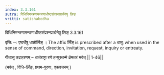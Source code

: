 ```yaml
---
index: 3.3.161
sutra: विधिनिमन्‍त्रणामन्‍त्रणाधीष्‍टसंप्रश्‍नप्रार्थनेषु लिङ्
vritti: satishabodha
---
```



 विधिनिमन्‍त्रणामन्‍त्रणाधीष्‍टसंप्रश्‍नप्रार्थनेषु लिङ् 3.3.161 


वृत्तिः --ः एष्‍वर्थेषु धातोर्लिङ् । The affix लिँङ् is prescribed after a धातुः when used in the sense of command, direction, invitation, request, inquiry or entreaty. 


गीतासु उदाहरणम् – धार्तराष्ट्रा रणे हन्युस्तन्मे क्षेमतरं भवेत्‌ || 1-46|| 

(भवेत् , विधि-लिँङ्, प्रथम-पुरुषः, एकवचनम् ) 


